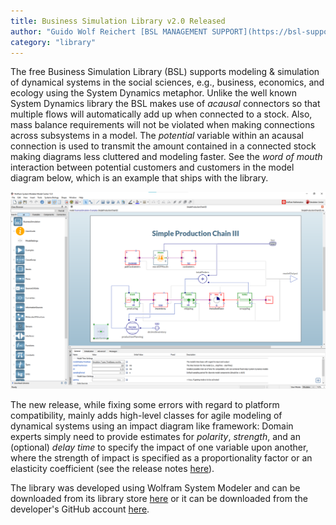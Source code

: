 ```yaml
---
title: Business Simulation Library v2.0 Released
author: "Guido Wolf Reichert [BSL MANAGEMENT SUPPORT](https://bsl-support.de/) & Ankit Naik [Wolfram](https://www.wolfram.com/system-modeler/)"
category: "library"
---
```

The free Business Simulation Library (BSL) supports modeling & simulation of dynamical systems in the social sciences, e.g., business, economics, and ecology using the System Dynamics metaphor. Unlike the well known System Dynamics library the BSL makes use of *acausal* connectors so that multiple flows will automatically add up when connected to a stock. Also, mass balance requirements will not be violated when making connections across subsystems in a model. The *potential* variable within an acausal connection is used to transmit the amount contained in a connected stock making diagrams less cluttered and modeling faster. See the *word of mouth* interaction between potential customers and customers in the model diagram below, which is an example that ships with the library.

![Alt text](BSL-production-chain.png 'production chain')

The new release, while fixing some errors with regard to platform compatibility, mainly adds high-level classes for agile modeling of dynamical systems using an impact diagram like framework: Domain experts simply need to provide estimates for *polarity*, *strength*, and an (optional) *delay time* to specify the impact of one variable upon another, where the strength of impact is specified as a proportionality factor or an  elasticity coefficient (see the release notes [here](https://bsl-support.de/BusinessSimulation/BusinessSimulation.UsersGuide.ReleaseNotes.Version_2_0_0.html)).

The library was developed using Wolfram System Modeler and can be downloaded from its library store [here](https://www.wolfram.com/system-modeler/libraries/business-simulation/) or it can be downloaded from the developer's GitHub account [here](https://github.com/bslMS/BusinessSimulation).
